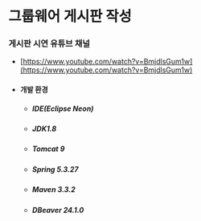 # 그룹웨어 게시판 작성

### 게시판 시연 유튜브 채널
- [https://www.youtube.com/watch?v=BmjdlsGum1w](https://www.youtube.com/watch?v=BmjdlsGum1w)

- #### 개발 환경
  - ##### IDE(Eclipse Neon) 
  - ##### JDK1.8
  - ##### Tomcat 9
  - ##### Spring 5.3.27
  - ##### Maven 3.3.2
  - ##### DBeaver 24.1.0

```bash



```
